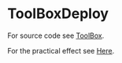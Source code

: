 # ToolBoxDeploy
For source code see [ToolBox](https://github.com/RoB8080/ToolBox).

For the practical effect see [Here](https://rob8080.github.io/ToolBoxDeploy/).
